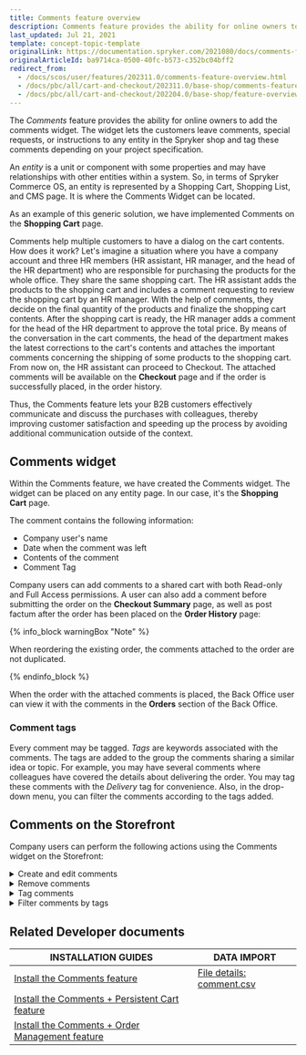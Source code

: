 ```yaml
---
title: Comments feature overview
description: Comments feature provides the ability for online owners to add Comments Widget that  lets the customers leave comments or special requests.
last_updated: Jul 21, 2021
template: concept-topic-template
originalLink: https://documentation.spryker.com/2021080/docs/comments-feature-overview
originalArticleId: ba9714ca-0500-40fc-b573-c352bc04bff2
redirect_from:
  - /docs/scos/user/features/202311.0/comments-feature-overview.html
  - /docs/pbc/all/cart-and-checkout/202311.0/base-shop/comments-feature-overview.html
  - /docs/pbc/all/cart-and-checkout/202204.0/base-shop/feature-overviews/comments-feature-overview.html
---
```


The *Comments* feature provides the ability for online owners to add the comments widget. The widget lets the customers leave comments, special requests, or instructions to any entity in the Spryker shop and tag these comments depending on your project specification.

An *entity* is a unit or component with some properties and may have relationships with other entities within a system. So, in terms of Spryker Commerce OS, an entity is represented by a Shopping Cart, Shopping List, and CMS page. It is where the Comments Widget can be located.

As an example of this generic solution, we have implemented Comments on the **Shopping Cart** page.

Comments help multiple customers to have a dialog on the cart contents. How does it work? Let's imagine a situation where you have a company account and three HR members (HR assistant, HR manager, and the head of the HR department) who are responsible for purchasing the products for the whole office. They share the same shopping cart. The HR assistant adds the products to the shopping cart and includes a comment requesting to review the shopping cart by an HR manager. With the help of comments, they decide on the final quantity of the products and finalize the shopping cart contents. After the shopping cart is ready, the HR manager adds a comment for the head of the HR department to approve the total price. By means of the conversation in the cart comments, the head of the department makes the latest corrections to the cart's contents and attaches the important comments concerning the shipping of some products to the shopping cart. From now on, the HR assistant can proceed to Checkout. The attached comments will be available on the **Checkout** page and if the order is successfully placed, in the order history.

Thus, the Comments feature lets your B2B customers effectively communicate and discuss the purchases with colleagues, thereby improving customer satisfaction and speeding up the process by avoiding additional communication outside of the context.

## Comments widget

Within the Comments feature, we have created the Comments widget. The widget can be placed on any entity page. In our case, it's the **Shopping Cart** page.

The comment contains the following information:

* Company user's name
* Date when the comment was left
* Contents of the comment
* Comment Tag

Company users can add comments to a shared cart with both Read-only and Full Access permissions. A user can also add a comment before submitting the order on the **Checkout Summary** page, as well as post factum after the order has been placed on the **Order History** page:

{% info_block warningBox "Note" %}

When reordering the existing order, the comments attached to the order are not duplicated.

{% endinfo_block %}

When the order with the attached comments is placed, the Back Office user can view it with the comments in the  **Orders** section of the Back Office.

### Comment tags

Every comment may be tagged. *Tags* are keywords associated with the comments. The tags are added to the group the comments sharing a similar idea or topic. For example, you may have several comments where colleagues have covered the details about delivering the order. You may tag these comments with the *Delivery* tag for convenience. Also, in the drop-down menu, you can filter the comments according to the tags added.

## Comments on the Storefront
Company users can perform the following actions using the Comments widget on the Storefront:
<details>
<summary>Create and edit comments</summary>

![image](https://spryker.s3.eu-central-1.amazonaws.com/docs/Features/Mailing+&+Communication/Comments/creating-and-editing-comments.gif)

</details>

<details>
<summary>Remove comments</summary>

![image](https://spryker.s3.eu-central-1.amazonaws.com/docs/Features/Mailing+&+Communication/Comments/removing-comments.gif)
</details>

<details>
<summary>Tag comments</summary>

![image](https://spryker.s3.eu-central-1.amazonaws.com/docs/Features/Mailing+&+Communication/Comments/adding-tags.gif)

</details>

<details>
<summary>Filter comments by tags</summary>

![image](https://spryker.s3.eu-central-1.amazonaws.com/docs/Features/Mailing+&+Communication/Comments/filtering-tags.gif)
</details>

## Related Developer documents

|INSTALLATION GUIDES  | DATA IMPORT |
|---------|---------|
| [Install the Comments feature](/docs/pbc/all/cart-and-checkout/{{site.version}}/base-shop/install-and-upgrade/install-features/install-the-comments-feature.html)  | [File details: comment.csv](/docs/pbc/all/cart-and-checkout/{{site.version}}/base-shop/import-and-export-data/import-file-details-comment.csv.html)  |
| [Install the Comments + Persistent Cart feature](/docs/pbc/all/cart-and-checkout/{{site.version}}/base-shop/install-and-upgrade/install-features/install-the-comments-persistent-cart-feature.html) |
| [Install the Comments + Order Management feature](/docs/pbc/all/cart-and-checkout/{{page.version}}/base-shop/install-and-upgrade/install-features/install-the-comments-order-management-feature.html) |
